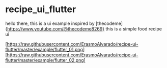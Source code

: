 # recipe_ui_flutter

hello there, this is a ui example inspired by [thecodeme]{https://www.youtube.com/@thecodeme8269} 
this is a simple food recipe ui

[https://raw.githubusercontent.com/ErasmoAlvarado/recipe-ui-flutter/master/example/flutter_01.png]
[https://raw.githubusercontent.com/ErasmoAlvarado/recipe-ui-flutter/master/example/flutter_02.png]

